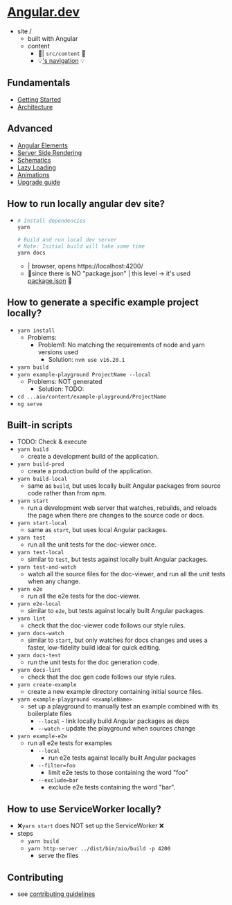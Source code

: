 # [Angular.dev](https://www.angular.dev)

* site / 
  * built with Angular
  * content 
    * 👀| `src/content` 👀
    * 💡['s navigation](src/app/sub-navigation-data.ts) 💡

## Fundamentals

* [Getting Started](src/content/tutorials/learn-angular)
* [Architecture](src/content/introduction/essentials)

## Advanced

* [Angular Elements](src/content/guide/elements.md)
* [Server Side Rendering](src/content/guide/ssr.md)
* [Schematics](src/content/tools/cli/schematics.md)
* [Lazy Loading](src/content/guide/routing/common-router-tasks.md)
* [Animations](src/content/guide/animations)
* [Upgrade guide](https://angular.dev/update-guide/)

## How to run locally angular dev site?

* 
  ```bash
  # Install dependencies
  yarn
  
  # Build and run local dev server
  # Note: Initial build will take some time
  yarn docs
  ```
  * | browser, opens https://localhost:4200/
  * 👀since there is NO "package.json" | this level -> it's used [package.json](/package.json) 👀

## How to generate a specific example project locally?

* `yarn install`
  * Problems:
    * Problem1: No matching the requirements of node and yarn versions used
      * Solution: `nvm use v16.20.1`
* `yarn build`
* `yarn example-playground ProjectName --local`
  * Problems: NOT generated
    * Solution: TODO:
* `cd ...aio/content/example-playground/ProjectName`
* `ng serve`

## Built-in scripts

* TODO: Check & execute
* `yarn build`
  * create a development build of the application.
* `yarn build-prod`
  * create a production build of the application.
* `yarn build-local`
  * same as `build`, but uses locally built Angular packages from source code rather than from npm.
* `yarn start`
  * run a development web server that watches, rebuilds, and reloads the page when there are changes to the source code or docs.
* `yarn start-local`
  * same as `start`, but uses local Angular packages.
* `yarn test`
  * run all the unit tests for the doc-viewer once.
* `yarn test-local`
  * similar to `test`, but tests against locally built Angular packages.
* `yarn test-and-watch`
  * watch all the source files for the doc-viewer, and run all the unit tests when any change.
* `yarn e2e`
  * run all the e2e tests for the doc-viewer.
* `yarn e2e-local`
  * similar to `e2e`, but tests against locally built Angular packages.
* `yarn lint`
  * check that the doc-viewer code follows our style rules.
* `yarn docs-watch`
  * similar to `start`, but only watches for docs changes and uses a faster, low-fidelity build ideal for quick editing.
* `yarn docs-test`
  * run the unit tests for the doc generation code.
* `yarn docs-lint`
  * check that the doc gen code follows our style rules.
* `yarn create-example`
  * create a new example directory containing initial source files.
* `yarn example-playground <exampleName>`
  * set up a playground to manually test an example combined with its boilerplate files
    * `--local` - link locally build Angular packages as deps
    * `--watch` - update the playground when sources change
* `yarn example-e2e`
  * run all e2e tests for examples
    * `--local`
      * run e2e tests against locally built Angular packages
    * `--filter=foo`
      * limit e2e tests to those containing the word "foo"
    * `--exclude=bar`
      * exclude e2e tests containing the word "bar".

## How to use ServiceWorker locally?

* ❌`yarn start` does NOT set up the ServiceWorker ❌ 
* steps
  * `yarn build`
  * `yarn http-server ../dist/bin/aio/build -p 4200`
    * serve the files 

## Contributing

* see [contributing guidelines](/CONTRIBUTING.md)
